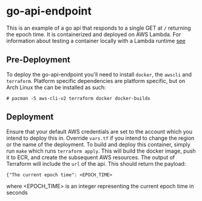 # go-api-endpoint

This is an example of a go api that responds to a single GET at `/` returning the epoch time.
It is containerized and deployed on AWS Lambda.
For information about testing a container locally with a Lambda runtime [see](https://docs.aws.amazon.com/lambda/latest/dg/images-test.html)

## Pre-Deployment

To deploy the go-api-endpoint you'll need to install `docker`, the `awscli` and `terraform`.
Platform specific dependencies are platform specific, but on Arch Linux the can be installed as such:
```
# pacman -S aws-cli-v2 terraform docker docker-buildx
```

## Deployment

Ensure that your default AWS credentials are set to the account which you intend to deploy this in.
Override `vars.tf` if you intend to change the region or the name of the deployment.
To build and deploy this container, simply run `make` which runs `terraform apply`.
This will build the docker image, push it to ECR, and create the subsequent AWS resources.
The output of Terraform will include the `url` of the api. This should return the payload:
```
{"The current epoch time": <EPOCH_TIME>
```
where <EPOCH_TIME> is an integer representing the current epoch time in seconds
